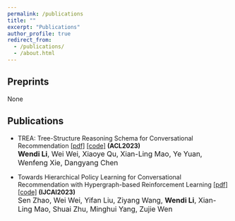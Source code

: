 ```yaml
---
permalink: /publications
title: ""
excerpt: "Publications"
author_profile: true
redirect_from: 
  - /publications/
  - /about.html
---
```


## Preprints
None


## Publications

- TREA: Tree-Structure Reasoning Schema for Conversational Recommendation <a href="https://arxiv.org/pdf/2307.10543.pdf">[pdf]</a> <a href="https://github.com/WindyLee0822/TREA">[code]</a>  <b>(ACL2023)</b> <br>
  <font size=3><b>Wendi Li</b>, Wei Wei, Xiaoye Qu, Xian-Ling Mao, Ye Yuan, Wenfeng Xie, Dangyang Chen </font><br>


- Towards Hierarchical Policy Learning for Conversational Recommendation with Hypergraph-based Reinforcement Learning <a href="https://arxiv.org/pdf/2305.02575.pdf">[pdf]</a> <a href="https://github.com/Snnzhao/DAHCR">[code]</a> <b>(IJCAI2023)</b> <br> 
    <font size=3> Sen Zhao, Wei Wei, Yifan Liu, Ziyang Wang, <b>Wendi Li</b>, Xian-Ling Mao, Shuai Zhu, Minghui Yang, Zujie Wen </font><br>

